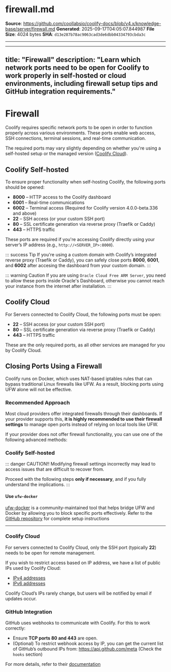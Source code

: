# firewall.md

**Source**: https://github.com/coollabsio/coolify-docs/blob/v4.x/knowledge-base/server/firewall.md
**Generated**: 2025-09-17T04:05:07.844987
**File Size**: 4024 bytes
**SHA**: `d13e287b78ac9063cad3de6dbb04334793cbda3c`

---

---
title: "Firewall"
description: "Learn which network ports need to be open for Coolify to work properly in self-hosted or cloud environments, including firewall setup tips and GitHub integration requirements."
---

# Firewall
Coolify requires specific network ports to be open in order to function properly across various environments. These ports enable web access, SSH connections, terminal sessions, and real-time communication. 

The required ports may vary slightly depending on whether you're using a self-hosted setup or the managed version ([Coolify Cloud](https://coolify.io/pricing/)).


## Coolify Self-hosted
To ensure proper functionality when self-hosting Coolify, the following ports should be opened:

* **8000** – HTTP access to the Coolify dashboard
* **6001** – Real-time communications
* **6002** – Terminal access (Required for Coolify version 4.0.0-beta.336 and above)
* **22** – SSH access (or your custom SSH port)
* **80** – SSL certificate generation via reverse proxy (Traefik or Caddy)
* **443** – HTTPS traffic

These ports are required if you're accessing Coolify directly using your server’s IP address (e.g., `http://<SERVER_IP>:8000`).

::: success Tip
If you're using a custom domain with Coolify’s integrated reverse proxy (Traefik or Caddy), you can safely close ports **8000**, **6001**, and **6002** after accesing the dashboard from your custom domain.
:::

::: warning Caution
  If you are using `Oracle Cloud Free ARM Server`, you need to allow these ports
  inside Oracle's Dashboard, otherwise you cannot reach your instance from the
  internet after installation.
:::


## Coolify Cloud
For Servers connected to Coolify Cloud, the following ports must be open:

* **22** – SSH access (or your custom SSH port)
* **80** – SSL certificate generation via reverse proxy (Traefik or Caddy)
* **443** – HTTPS traffic

These are the only required ports, as all other services are managed for you by Coolify Cloud.



## Closing Ports Using a Firewall
Coolify runs on Docker, which uses NAT-based iptables rules that can bypass traditional Linux firewalls like UFW. As a result, blocking ports using UFW alone will not be effective.

### Recommended Approach
Most cloud providers offer integrated firewalls through their dashboards. If your provider supports this, **it is highly recommended to use their firewall settings** to manage open ports instead of relying on local tools like UFW.

If your provider does not offer firewall functionality, you can use one of the following advanced methods:

### Coolify Self-hosted
::: danger CAUTION!!
  Modifying firewall settings incorrectly may lead to access issues that are difficult to recover from. 
  
  Proceed with the following steps **only if necessary**, and if you fully understand the implications.
:::


#### Use `ufw-docker`
[ufw-docker](https://github.com/chaifeng/ufw-docker) is a community-maintained tool that helps bridge UFW and Docker by allowing you to block specific ports effectively. Refer to the [GitHub repository](https://github.com/chaifeng/ufw-docker) for complete setup instructions

---

### Coolify Cloud
For servers connected to Coolify Cloud, only the SSH port (typically **22**) needs to be open for remote management.

If you wish to restrict access based on IP address, we have a list of public IPs used by Coolify Cloud:

* [IPv4 addresses](https://coolify.io/ipv4.txt)
* [IPv6 addresses](https://coolify.io/ipv6.txt)

Coolify Cloud’s IPs rarely change, but users will be notified by email if updates occur.


### GitHub Integration
GitHub uses webhooks to communicate with Coolify. For this to work correctly:
* Ensure **TCP ports 80 and 443** are open.
* (Optional) To restrict webhook access by IP, you can get the current list of GitHub’s outbound IPs from: https://api.github.com/meta (Check the `hooks` section)

For more details, refer to their [documentation](https://docs.github.com/en/authentication/keeping-your-account-and-data-secure/about-githubs-ip-addresses)

